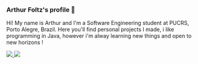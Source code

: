 ### Arthur Foltz's profile 👋

Hi! My name is Arthur and I'm a Software Engineering student at PUCRS, Porto Alegre, Brazil. Here you'll find personal projects I made, i like programming in Java, however i'm alway learning new things and open to new horizons !

<a href="https://github.com/anuraghazra/github-readme-stats">
  <img src="https://github-readme-stats.vercel.app/api?username=ArthurFoltz&count_private=true&show_icons=true&hide_border=true&theme=dracula&border_radius=25"/>
</a>
<a href="https://github.com/anuraghazra/github-readme-stats">
  <img src="https://github-readme-stats.vercel.app/api/top-langs/?username=ArthurFoltz&langs_count=10&layout=compact&hide_border=true&theme=dracula&border_radius=25"/>
</a>


